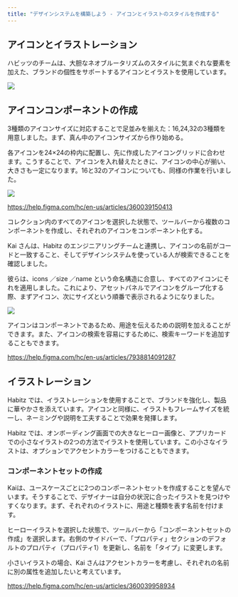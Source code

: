 ```yaml
---
title: "デザインシステムを構築しよう - アイコンとイラストのスタイルを作成する"
---
```

## アイコンとイラストレーション
ハビッツのチームは、大胆なネオブルータリズムのスタイルに気まぐれな要素を加えた、ブランドの個性をサポートするアイコンとイラストを使用しています。

![](https://storage.googleapis.com/zenn-user-upload/c7a19df07f49-20230605.png)

## アイコンコンポーネントの作成
3種類のアイコンサイズに対応することで足並みを揃えた：16,24,32の3種類を用意しました。まず、真ん中のアイコンサイズから作り始める。

各アイコンを24×24の枠内に配置し、先に作成したアイコングリッドに合わせます。こうすることで、アイコンを入れ替えたときに、アイコンの中心が揃い、大きさも一定になります。16と32のアイコンについても、同様の作業を行いました。

![](https://storage.googleapis.com/zenn-user-upload/828571ed52f1-20230605.png)

https://help.figma.com/hc/en-us/articles/360039150413

コレクション内のすべてのアイコンを選択した状態で、ツールバーから複数のコンポーネントを作成し、それぞれのアイコンをコンポーネント化する。

Kai さんは、Habitz のエンジニアリングチームと連携し、アイコンの名前がコードと一致すること、そしてデザインシステムを使っている人が検索できることを確認しました。

彼らは、icons ／size ／name という命名構造に合意し、すべてのアイコンにそれを適用しました。これにより、アセットパネルでアイコンをグループ化する際、まずアイコン、次にサイズという順番で表示されるようになりました。

![](https://storage.googleapis.com/zenn-user-upload/6e491c77db76-20230605.png)

アイコンはコンポーネントであるため、用途を伝えるための説明を加えることができます。また、アイコンの検索を容易にするために、検索キーワードを追加することもできます。

https://help.figma.com/hc/en-us/articles/7938814091287

## イラストレーション
Habitz では、イラストレーションを使用することで、ブランドを強化し、製品に華やかさを添えています。アイコンと同様に、イラストもフレームサイズを統一し、ネーミングや説明を工夫することで効果を発揮します。

Habitz では、オンボーディング画面での大きなヒーロー画像と、アプリカードでの小さなイラストの2つの方法でイラストを使用しています。この小さなイラストは、オプションでアクセントカラーをつけることもできます。

### コンポーネントセットの作成
Kaiは、ユースケースごとに2つのコンポーネントセットを作成することを望んでいます。そうすることで、デザイナーは自分の状況に合ったイラストを見つけやすくなります。まず、それぞれのイラストに、用途と種類を表す名前を付けます。

ヒーローイラストを選択した状態で、ツールバーから「コンポーネントセットの作成」を選択します。右側のサイドバーで、「プロパティ」セクションのデフォルトのプロパティ（プロパティ1）を更新し、名前を「タイプ」に変更します。

小さいイラストの場合、Kai さんはアクセントカラーを考慮し、それぞれの名前に別の属性を追加したいと考えています。

https://help.figma.com/hc/en-us/articles/360039958934